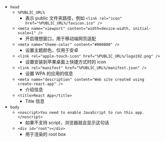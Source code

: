 - `head`
	- `%PUBLIC_URL%`
		- 表示 public 文件夹路径，例如 `<link rel="icon" href="%PUBLIC_URL%/favicon.ico" />`
	- `<meta name="viewport" content="width=device-width, initial-scale=1" />`
		- 开启理想窗口，用于移动端网页适配
	- `<meta name="theme-color" content="#000000" />`
		- 设置主题颜色，仅用于安卓
	- `<link rel="apple-touch-icon" href="%PUBLIC_URL%/logo192.png" />`
		- 设置安装到苹果桌面上快捷方式时的 icon
	- `<link rel="manifest" href="%PUBLIC_URL%/manifest.json" />`
		- 设置 WPA 的应用的信息
	- `<meta name="description" content="Web site created using create-react-app" />`
		- 介绍信息
	- `<title>React App</title>`
		- Title 信息
- `body`
	- `<noscript>You need to enable JavaScript to run this app.</noscript>`
		- 如果不支持 script，浏览器就会显示这句话
	- `<div id="root"></div>`
		- 用于渲染的 root box
